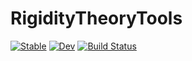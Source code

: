 # RigidityTheoryTools

[![Stable](https://img.shields.io/badge/docs-stable-blue.svg)](https://Saschobolt.github.io/RigidityTheoryTools.jl/stable/)
[![Dev](https://img.shields.io/badge/docs-dev-blue.svg)](https://Saschobolt.github.io/RigidityTheoryTools.jl/dev/)
[![Build Status](https://github.com/Saschobolt/RigidityTheoryTools.jl/actions/workflows/CI.yml/badge.svg?branch=main)](https://github.com/Saschobolt/RigidityTheoryTools.jl/actions/workflows/CI.yml?query=branch%3Amain)
